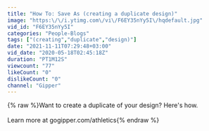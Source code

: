 ```yaml
---
title: "How To: Save As (creating a duplicate design)"
image: "https:\/\/i.ytimg.com\/vi\/F6EY35nYy5I\/hqdefault.jpg"
vid_id: "F6EY35nYy5I"
categories: "People-Blogs"
tags: ["(creating","duplicate","design)"]
date: "2021-11-11T07:29:48+03:00"
vid_date: "2020-05-18T02:45:18Z"
duration: "PT1M12S"
viewcount: "77"
likeCount: "0"
dislikeCount: "0"
channel: "Gipper"
---
```

{% raw %}Want to create a duplicate of your design? Here's how.<br /><br />Learn more at gogipper.com/athletics{% endraw %}

